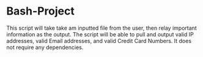# Bash-Project

This script will take take am inputted file from the user, then relay important information as the output. The script will be able to pull and output valid IP addresses, valid Email addresses, and valid Credit Card Numbers. It does not require any dependencies.
